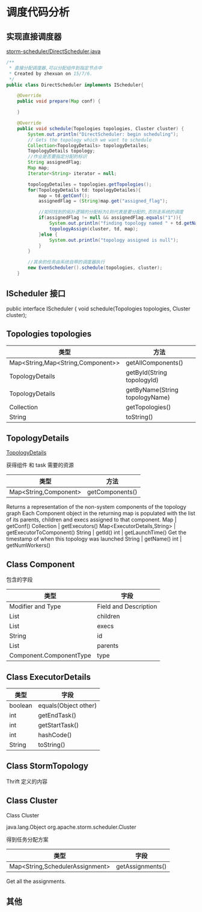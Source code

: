 # 调度代码分析


## 实现直接调度器

[storm-scheduler/DirectScheduler.java](https://github.com/linyiqun/storm-scheduler/blob/master/DirectScheduler.java)


```java
/**
 * 直接分配调度器,可以分配组件到指定节点中
 * Created by zhexuan on 15/7/6.
 */
public class DirectScheduler implements IScheduler{

    @Override
    public void prepare(Map conf) {

    }

    @Override
    public void schedule(Topologies topologies, Cluster cluster) {
        System.out.println("DirectScheduler: begin scheduling");
        // Gets the topology which we want to schedule
        Collection<TopologyDetails> topologyDetailes;
        TopologyDetails topology;
        //作业是否要指定分配的标识
        String assignedFlag;
        Map map;
        Iterator<String> iterator = null;

        topologyDetailes = topologies.getTopologies();
        for(TopologyDetails td: topologyDetailes){
            map = td.getConf();
            assignedFlag = (String)map.get("assigned_flag");

            //如何找到的拓扑逻辑的分配标为1则代表是要分配的,否则走系统的调度
            if(assignedFlag != null && assignedFlag.equals("1")){
                System.out.println("finding topology named " + td.getName());
                topologyAssign(cluster, td, map);
            }else {
                System.out.println("topology assigned is null");
            }
        }

        //其余的任务由系统自带的调度器执行
        new EvenScheduler().schedule(topologies, cluster);
    }
```

## 	IScheduler 接口
public interface IScheduler {
void schedule(Topologies topologies, Cluster cluster);


## Topologies topologies


| 类型 | 方法 |
| ---- | ---- |
Map<String,Map<String,Component>> | getAllComponents() 
TopologyDetails | getById(String topologyId) 
TopologyDetails | getByName(String topologyName) 
Collection<TopologyDetails> | getTopologies() 
String | toString()


## TopologyDetails

[TopologyDetails](http://storm.apache.org/releases/1.0.3/javadocs/org/apache/storm/scheduler/TopologyDetails.html)


获得组件 和 task 需要的资源

| 类型 | 方法 |
| ---- | ---- |
Map<String,Component> | getComponents()
Returns a representation of the non-system components of the topology graph Each Component object in the returning map is populated with the list of its parents, children and execs assigned to that component.
Map | getConf() 
Collection<ExecutorDetails> | getExecutors() 
Map<ExecutorDetails,String> | getExecutorToComponent() 
String | getId() 
int | getLaunchTime()
Get the timestamp of when this topology was launched
String | getName() 
int | getNumWorkers() 


## Class Component


包含的字段

| 类型 | 字段 |
| ---- | ---- |
Modifier and Type | Field and Description
List<String> | children 
List<ExecutorDetails> | execs 
String | id 
List<String> | parents 
Component.ComponentType | type 


## Class ExecutorDetails

| 类型 | 字段 |
| ---- | ---- |
boolean | equals(Object other) 
int | getEndTask() 
int | getStartTask() 
int | hashCode() 
String | toString() 

## Class StormTopology

Thrift 定义的内容

## Class Cluster

Class Cluster

java.lang.Object
org.apache.storm.scheduler.Cluster


得到任务分配方案

| 类型 | 字段 |
| ---- | ---- |
Map<String,SchedulerAssignment> | getAssignments()

Get all the assignments.


## 其他


```java

```



```java

```


```java

```


```java

```



```java

```